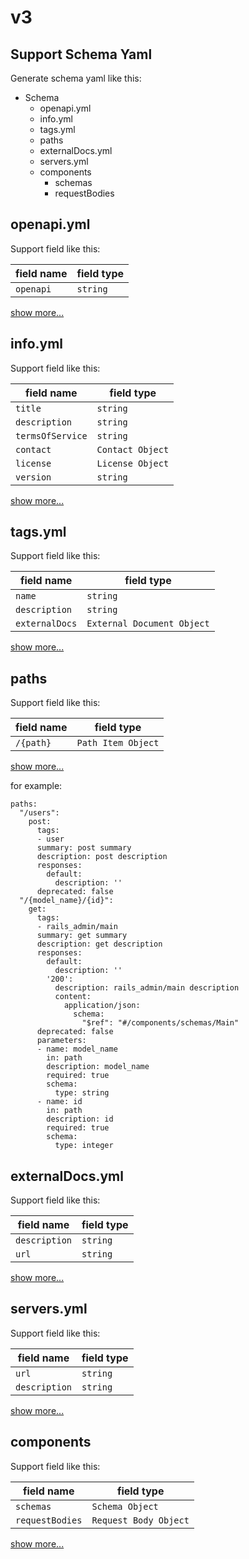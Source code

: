 # v3

## Support Schema Yaml

Generate schema yaml like this:

- Schema
  - openapi.yml
  - info.yml
  - tags.yml
  - paths
  - externalDocs.yml
  - servers.yml
  - components
    - schemas
    - requestBodies

## openapi.yml

Support field like this:

|field name|field type|
|----------|----------|
|`openapi`|`string`|

[show more...](https://github.com/OAI/OpenAPI-Specification/blob/master/versions/3.0.0.md#openapi-object)

## info.yml

Support field like this:

|field name|field type|
|----------|----------|
|`title`|`string`|
|`description`|`string`|
|`termsOfService`|`string`|
|`contact`|`Contact Object`|
|`license`|`License Object`|
|`version`|`string`|

[show more...](https://github.com/OAI/OpenAPI-Specification/blob/master/versions/3.0.0.md#info-object)

## tags.yml

Support field like this:

|field name|field type|
|----------|----------|
|`name`|`string`|
|`description`|`string`|
|`externalDocs`|`External Document Object`|

[show more...](https://github.com/OAI/OpenAPI-Specification/blob/master/versions/3.0.0.md#tagObject)

## paths

Support field like this:

|field name|field type|
|----------|----------|
|`/{path}`|`Path Item Object`|

[show more...](https://github.com/OAI/OpenAPI-Specification/blob/master/versions/3.0.0.md#paths-object)

for example:
```
paths:
  "/users":
    post:
      tags:
      - user
      summary: post summary
      description: post description
      responses:
        default:
          description: ''
      deprecated: false
  "/{model_name}/{id}":
    get:
      tags:
      - rails_admin/main
      summary: get summary
      description: get description
      responses:
        default:
          description: ''
        '200':
          description: rails_admin/main description
          content:
            application/json:
              schema:
                "$ref": "#/components/schemas/Main"
      deprecated: false
      parameters:
      - name: model_name
        in: path
        description: model_name
        required: true
        schema:
          type: string
      - name: id
        in: path
        description: id
        required: true
        schema:
          type: integer
```

## externalDocs.yml

Support field like this:

|field name|field type|
|----------|----------|
|`description`|`string`|
|`url`|`string`|

[show more...](https://github.com/OAI/OpenAPI-Specification/blob/master/versions/3.0.0.md#external-documentation-object)

## servers.yml

Support field like this:

|field name|field type|
|----------|----------|
|`url`|`string`|
|`description`|`string`|

[show more...](https://github.com/OAI/OpenAPI-Specification/blob/master/versions/3.0.0.md#server-object)

## components

Support field like this:

|field name|field type|
|----------|----------|
|`schemas`| `Schema Object` |
|`requestBodies`| `Request Body Object`|

[show more...](https://github.com/OAI/OpenAPI-Specification/blob/master/versions/3.0.0.md#components-object)